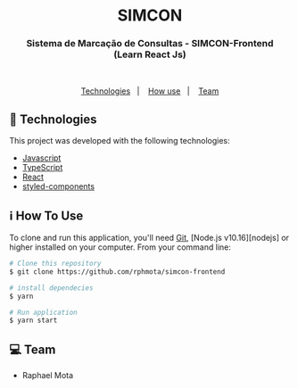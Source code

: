 <h1 align="center">  
    SIMCON
</h1>

<h3 align="center">
  Sistema de Marcação de Consultas - SIMCON-Frontend
  <br>
  (Learn React Js)
</h3>

<br>

<p align="center">
  <a href="">Technologies</a>&nbsp;&nbsp;&nbsp;|&nbsp;&nbsp;&nbsp;
  <a href="#information_source-how-to-use">How use</a>&nbsp;&nbsp;&nbsp;|&nbsp;&nbsp;&nbsp;
  <a href="#computer-equipe">Team</a>
</p>

## :arrows_counterclockwise: Technologies

This project was developed with the following technologies:

- [Javascript](https://developer.mozilla.org/pt-BR/docs/Aprender/JavaScript)
- [TypeScript](https://www.typescriptlang.org/)
- [React](https://pt-br.reactjs.org/)
- [styled-components](https://www.styled-components.com/)

## :information_source: How To Use

To clone and run this application, you'll need [Git](https://git-scm.com), [Node.js v10.16][nodejs] or higher installed on your computer. From your command line:

```bash
# Clone this repository
$ git clone https://github.com/rphmota/simcon-frontend

# install dependecies
$ yarn

# Run application
$ yarn start

```

## :computer: Team

- Raphael Mota